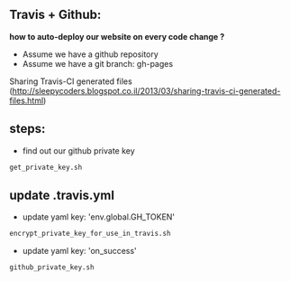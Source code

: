 Travis + Github: 
----
**how to auto-deploy our website on every code change ?**
- Assume we have a github repository
- Assume we have a git branch: gh-pages

Sharing Travis-CI generated files (http://sleepycoders.blogspot.co.il/2013/03/sharing-travis-ci-generated-files.html)


steps:
---
- find out our github private key
```bash
get_private_key.sh
```

update .travis.yml
----------
- update yaml key: 'env.global.GH_TOKEN'
```bash
encrypt_private_key_for_use_in_travis.sh
```

- update yaml key: 'on_success'
```bash
github_private_key.sh
```
